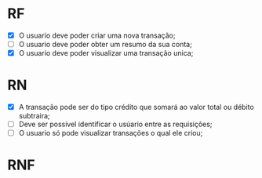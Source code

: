 # RF
- [x] O usuario deve poder criar uma nova transação;
- [ ] O usuario deve poder obter um resumo da sua conta;
- [x] O usuario deve poder visualizar uma transação unica;
# RN
- [x] A transação pode ser do tipo crédito que somará ao valor total ou débito subtraira;
- [ ] Deve ser possivel identificar o usúario entre as requisições;
- [ ] O usuario só pode visualizar transações o qual ele criou;

# RNF
